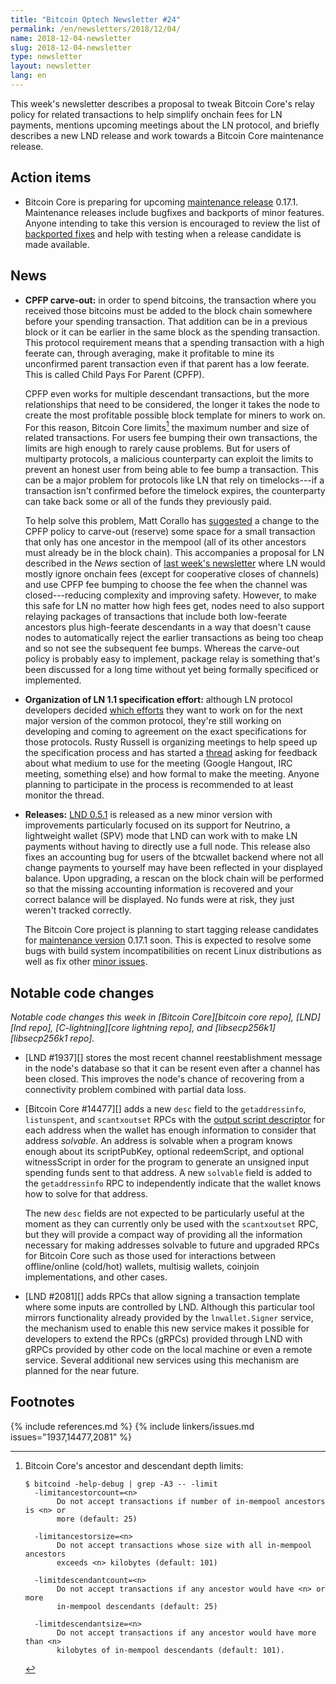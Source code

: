 ```yaml
---
title: "Bitcoin Optech Newsletter #24"
permalink: /en/newsletters/2018/12/04/
name: 2018-12-04-newsletter
slug: 2018-12-04-newsletter
type: newsletter
layout: newsletter
lang: en
---
```

This week's newsletter describes a proposal to tweak Bitcoin Core's
relay policy for related transactions to help simplify onchain fees for
LN payments, mentions upcoming meetings about the LN protocol, and
briefly describes a new LND release and work towards a Bitcoin Core
maintenance release.

## Action items

- Bitcoin Core is preparing for upcoming [maintenance release][] 0.17.1.
  Maintenance releases include bugfixes and backports of minor features.
  Anyone intending to take this version is encouraged to review the list of
  [backported fixes][0.17.1 milestone] and help with testing when a release
  candidate is made available.

## News

- **CPFP carve-out:** in order to spend bitcoins, the transaction
  where you received those bitcoins must be added to the block chain
  somewhere before your spending transaction.  That addition can be in a
  previous block or it can be earlier in the same block as the spending
  transaction.  This protocol requirement means that a spending
  transaction with a high feerate can, through averaging, make it
  profitable to mine its unconfirmed parent transaction even if that
  parent has a low feerate.  This is called Child Pays For Parent
  (CPFP).

  CPFP even works for multiple descendant transactions, but the more
  relationships that need to be considered, the longer it takes the node
  to create the most profitable possible block template for
  miners to work on.  For this reason, Bitcoin Core
  limits[^fn-cpfp-limits] the maximum number and size of related
  transactions.  For users fee bumping their own transactions, the
  limits are high enough to rarely cause problems.  But for users of
  multiparty protocols, a malicious counterparty can exploit the
  limits to prevent an honest user from being able to fee bump a
  transaction.  This can be a major problem for protocols like LN that
  rely on timelocks---if a transaction isn't confirmed before the
  timelock expires, the counterparty can take back some or all of the
  funds they previously paid.

  To help solve this problem, Matt Corallo has [suggested][carve out
  thread] a change to the CPFP policy to carve-out (reserve) some
  space for a small transaction that only has one ancestor in the
  mempool (all of its other ancestors must already be in the block
  chain).  This accompanies a proposal for LN described in the *News*
  section of [last week's newsletter][] where LN would mostly ignore
  onchain fees (except for cooperative closes of channels) and use
  CPFP fee bumping to choose the fee when the channel was
  closed---reducing complexity and improving safety.  However, to make
  this safe for LN no matter how high fees get, nodes need to also
  support relaying packages of transactions that include both
  low-feerate ancestors plus high-feerate descendants in a way that
  doesn't cause nodes to automatically reject the earlier transactions
  as being too cheap and so not see the subsequent fee bumps.  Whereas
  the carve-out policy is probably easy to implement, package relay is
  something that's been discussed for a long time without yet being
  formally specificed or implemented.

- **Organization of LN 1.1 specification effort:** although LN protocol
  developers decided [which efforts][ln1.1 accepted proposals] they want
  to work on for the next major version of the common protocol, they're
  still working on developing and coming to agreement on the
  exact specifications for those protocols.  Rusty Russell is organizing
  meetings to help speed up the specification process and has started a
  [thread][ln spec meetings] asking for feedback about what medium to
  use for the meeting (Google Hangout, IRC meeting, something else) and
  how formal to make the meeting.  Anyone planning to participate in the
  process is recommended to at least monitor the thread.

- **Releases:** [LND 0.5.1][] is released as a new minor version with
  improvements particularly focused on its support for Neutrino, a
  lightweight wallet (SPV) mode that LND can work with to make LN
  payments without having to directly use a full node.  This release also
  fixes an accounting bug for users of the btcwallet backend where not
  all change payments to yourself may have been reflected in your
  displayed balance.  Upon upgrading, a rescan on the block chain will
  be performed so that the missing accounting information is recovered
  and your correct balance will be displayed.  No funds were at risk,
  they just weren't tracked correctly.

  The Bitcoin Core project is planning to start tagging release
  candidates for [maintenance version][maintenance release] 0.17.1 soon.
  This is expected to resolve some bugs with build system incompatibilities on
  recent Linux distributions as well as fix other [minor issues][0.17.1 milestone].

[LND 0.5.1]: https://github.com/lightningnetwork/lnd/releases/tag/v0.5.1-beta

## Notable code changes

*Notable code changes this week in [Bitcoin Core][bitcoin core repo],
[LND][lnd repo], [C-lightning][core lightning repo], and [libsecp256k1][libsecp256k1
repo].*

- [LND #1937][] stores the most recent channel reestablishment message
  in the node's database so that it can be resent even after a channel
  has been closed.  This improves the node's chance of recovering from a
  connectivity problem combined with partial data loss.

- [Bitcoin Core #14477][] adds a new `desc` field to the
  `getaddressinfo`, `listunspent`, and `scantxoutset` RPCs with the
  [output script descriptor][output script descriptors] for each address
  when the wallet has enough information to consider that address
  *solvable*.  An address is solvable when a program knows enough about
  its scriptPubKey, optional redeemScript, and optional witnessScript in
  order for the program to generate an unsigned input spending funds
  sent to that address.  A new `solvable` field is added to the
  `getaddressinfo` RPC to independently indicate that the wallet knows
  how to solve for that address.

  The new `desc` fields are not expected to be particularly useful at
  the moment as they can currently only be used with the
  `scantxoutset` RPC, but they will provide a compact way of providing
  all the information necessary for making addresses solvable to
  future and upgraded RPCs for Bitcoin Core such as those used for interactions between
  offline/online (cold/hot) wallets, multisig wallets, coinjoin
  implementations, and other cases.

- [LND #2081][] adds RPCs that allow signing a transaction template
  where some inputs are controlled by LND.  Although this particular
  tool mirrors functionality already provided by the `lnwallet.Signer`
  service, the mechanism used to enable this new service makes it
  possible for developers to extend the RPCs (gRPCs) provided through
  LND with gRPCs provided by other code on the local machine or even a
  remote service.  Several additional new services using this mechanism
  are planned for the near future.

## Footnotes

[^fn-cpfp-limits]:
    Bitcoin Core's ancestor and descendant depth limits:

    ```text
    $ bitcoind -help-debug | grep -A3 -- -limit
      -limitancestorcount=<n>
           Do not accept transactions if number of in-mempool ancestors is <n> or
           more (default: 25)

      -limitancestorsize=<n>
           Do not accept transactions whose size with all in-mempool ancestors
           exceeds <n> kilobytes (default: 101)

      -limitdescendantcount=<n>
           Do not accept transactions if any ancestor would have <n> or more
           in-mempool descendants (default: 25)

      -limitdescendantsize=<n>
           Do not accept transactions if any ancestor would have more than <n>
           kilobytes of in-mempool descendants (default: 101).
    ```

{% include references.md %}
{% include linkers/issues.md issues="1937,14477,2081" %}

[maintenance release]: https://bitcoincore.org/en/lifecycle/#maintenance-releases
[last week's newsletter]: /en/newsletters/2018/11/27/#simplified-fee-bumping-for-ln
[carve out thread]: https://lists.linuxfoundation.org/pipermail/bitcoin-dev/2018-November/016518.html
[ln1.1 accepted proposals]: https://github.com/lightningnetwork/lightning-rfc/wiki/Lightning-Specification-1.1-Proposal-States
[ln spec meetings]: https://lists.linuxfoundation.org/pipermail/lightning-dev/2018-November/001673.html
[0.17.1 milestone]: https://github.com/bitcoin/bitcoin/milestone/39?closed=1
[output script descriptors]: https://github.com/bitcoin/bitcoin/blob/master/doc/descriptors.md
